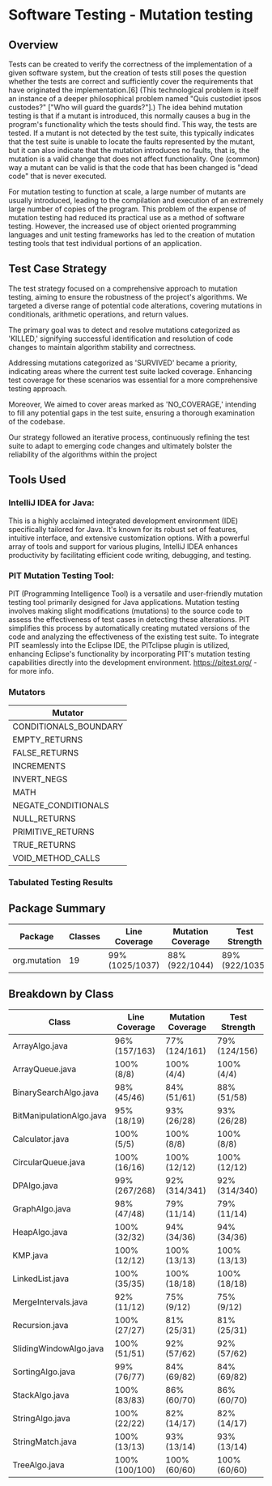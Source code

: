 # Software Testing - Mutation testing

## Overview

Tests can be created to verify the correctness of the implementation of a given software system, but the creation of tests still poses the question whether the tests are correct and sufficiently cover the requirements that have originated the implementation.[6] (This technological problem is itself an instance of a deeper philosophical problem named "Quis custodiet ipsos custodes?" ["Who will guard the guards?"].) The idea behind mutation testing is that if a mutant is introduced, this normally causes a bug in the program's functionality which the tests should find. This way, the tests are tested. If a mutant is not detected by the test suite, this typically indicates that the test suite is unable to locate the faults represented by the mutant, but it can also indicate that the mutation introduces no faults, that is, the mutation is a valid change that does not affect functionality. One (common) way a mutant can be valid is that the code that has been changed is "dead code" that is never executed.

For mutation testing to function at scale, a large number of mutants are usually introduced, leading to the compilation and execution of an extremely large number of copies of the program. This problem of the expense of mutation testing had reduced its practical use as a method of software testing. However, the increased use of object oriented programming languages and unit testing frameworks has led to the creation of mutation testing tools that test individual portions of an application.

## Test Case Strategy

The test strategy focused on a comprehensive approach to mutation testing, aiming to ensure the robustness of the project's algorithms. We targeted a diverse range of potential code alterations, covering mutations in conditionals, arithmetic operations, and return values.

The primary goal was to detect and resolve mutations categorized as 'KILLED,' signifying successful identification and resolution of code changes to maintain algorithm stability and correctness.

Addressing mutations categorized as 'SURVIVED' became a priority, indicating areas where the current test suite lacked coverage. Enhancing test coverage for these scenarios was essential for a more comprehensive testing approach.

Moreover, We aimed to cover areas marked as 'NO_COVERAGE,' intending to fill any potential gaps in the test suite, ensuring a thorough examination of the codebase.

Our strategy followed an iterative process, continuously refining the test suite to adapt to emerging code changes and ultimately bolster the reliability of the algorithms within the project

## Tools Used

### IntelliJ IDEA for Java:
This is a highly acclaimed integrated development environment (IDE) specifically tailored for Java. It's known for its robust set of features, intuitive interface, and extensive customization options. With a powerful array of tools and support for various plugins, IntelliJ IDEA enhances productivity by facilitating efficient code writing, debugging, and testing.

### PIT Mutation Testing Tool:
PIT (Programming Intelligence Tool) is a versatile and user-friendly mutation testing tool primarily designed for Java applications. Mutation testing involves making slight modifications (mutations) to the source code to assess the effectiveness of test cases in detecting these alterations. PIT simplifies this process by automatically creating mutated versions of the code and analyzing the effectiveness of the existing test suite. To integrate PIT seamlessly into the Eclipse IDE, the PITclipse plugin is utilized, enhancing Eclipse's functionality by incorporating PIT's mutation testing capabilities directly into the development environment.
https://pitest.org/ - for more info.

### Mutators

| Mutator             |
|---------------------|
| CONDITIONALS_BOUNDARY|
| EMPTY_RETURNS       |
| FALSE_RETURNS       |
| INCREMENTS          |
| INVERT_NEGS         |
| MATH                |
| NEGATE_CONDITIONALS |
| NULL_RETURNS        |
| PRIMITIVE_RETURNS   |
| TRUE_RETURNS        |
| VOID_METHOD_CALLS   |


### Tabulated Testing Results
## Package Summary

| Package | Classes | Line Coverage | Mutation Coverage | Test Strength |
|---------|---------|---------------|-------------------|---------------|
| org.mutation | 19 | 99% (1025/1037) | 88% (922/1044) | 89% (922/1035) |

## Breakdown by Class

| Class | Line Coverage | Mutation Coverage | Test Strength |
|-------|---------------|-------------------|---------------|
| ArrayAlgo.java | 96% (157/163) | 77% (124/161) | 79% (124/156) |
| ArrayQueue.java | 100% (8/8) | 100% (4/4) | 100% (4/4) |
| BinarySearchAlgo.java | 98% (45/46) | 84% (51/61) | 88% (51/58) |
| BitManipulationAlgo.java | 95% (18/19) | 93% (26/28) | 93% (26/28) |
| Calculator.java | 100% (5/5) | 100% (8/8) | 100% (8/8) |
| CircularQueue.java | 100% (16/16) | 100% (12/12) | 100% (12/12) |
| DPAlgo.java | 99% (267/268) | 92% (314/341) | 92% (314/340) |
| GraphAlgo.java | 98% (47/48) | 79% (11/14) | 79% (11/14) |
| HeapAlgo.java | 100% (32/32) | 94% (34/36) | 94% (34/36) |
| KMP.java | 100% (12/12) | 100% (13/13) | 100% (13/13) |
| LinkedList.java | 100% (35/35) | 100% (18/18) | 100% (18/18) |
| MergeIntervals.java | 92% (11/12) | 75% (9/12) | 75% (9/12) |
| Recursion.java | 100% (27/27) | 81% (25/31) | 81% (25/31) |
| SlidingWindowAlgo.java | 100% (51/51) | 92% (57/62) | 92% (57/62) |
| SortingAlgo.java | 99% (76/77) | 84% (69/82) | 84% (69/82) |
| StackAlgo.java | 100% (83/83) | 86% (60/70) | 86% (60/70) |
| StringAlgo.java | 100% (22/22) | 82% (14/17) | 82% (14/17) |
| StringMatch.java | 100% (13/13) | 93% (13/14) | 93% (13/14) |
| TreeAlgo.java | 100% (100/100) | 100% (60/60) | 100% (60/60) |


